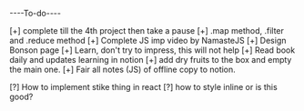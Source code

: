 ----To-do----

[+] complete till the 4th project then take a pause
[+] .map method, .filter and .reduce method
[+] Complete JS imp video by NamasteJS
[+] Design Bonson page
[+] Learn, don't try to impress, this will not help
[+] Read book daily and updates learning in notion
[+] add dry fruits to the box and empty the main one.
[+] Fair all notes (JS) of offline copy to notion.

[?] How to implement stike thing in react
[?] how to style inline or is this good?
